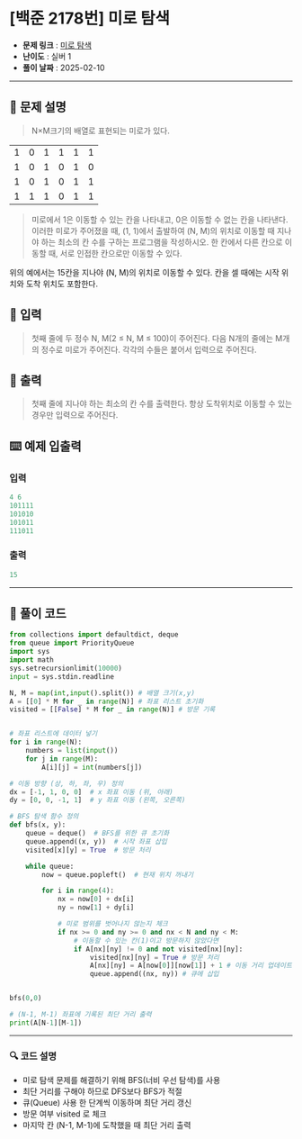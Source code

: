 # [백준 2178번] 미로 탐색

- **문제 링크** : [미로 탐색 ](https://boj.kr/2178)
- **난이도** : 실버 1
- **풀이 날짜** : 2025-02-10    
---

## 📖 문제 설명

> N×M크기의 배열로 표현되는 미로가 있다.

|||||||
|---|---|---|---|---|---|
| 1 | 0 | 1 | 1 | 1 | 1 |
| 1 | 0 | 1 | 0 | 1 | 0 |
| 1 | 0 | 1 | 0 | 1 | 1 |
| 1 | 1 | 1 | 0 | 1 | 1 |


> 미로에서 1은 이동할 수 있는 칸을 나타내고, 0은 이동할 수 없는 칸을 나타낸다. 이러한 미로가 주어졌을 때, (1, 1)에서 출발하여 (N, M)의 위치로 이동할 때 지나야 하는 최소의 칸 수를 구하는 프로그램을 작성하시오. 한 칸에서 다른 칸으로 이동할 때, 서로 인접한 칸으로만 이동할 수 있다.

위의 예에서는 15칸을 지나야 (N, M)의 위치로 이동할 수 있다. 칸을 셀 때에는 시작 위치와 도착 위치도 포함한다.



## 📌 입력

> 첫째 줄에 두 정수 N, M(2 ≤ N, M ≤ 100)이 주어진다. 다음 N개의 줄에는 M개의 정수로 미로가 주어진다. 각각의 수들은 붙어서 입력으로 주어진다.

## 📌 출력

> 첫째 줄에 지나야 하는 최소의 칸 수를 출력한다. 항상 도착위치로 이동할 수 있는 경우만 입력으로 주어진다.

## ⌨️ 예제 입출력
### 입력

```python
4 6
101111
101010
101011
111011
```
### 출력

```python
15  
```

---

## 📝 풀이 코드

```python
from collections import defaultdict, deque
from queue import PriorityQueue
import sys
import math
sys.setrecursionlimit(10000)
input = sys.stdin.readline

N, M = map(int,input().split()) # 배열 크기(x,y)
A = [[0] * M for _ in range(N)] # 좌표 리스트 초기화
visited = [[False] * M for _ in range(N)] # 방문 기록


# 좌표 리스트에 데이터 넣기
for i in range(N):
    numbers = list(input())
    for j in range(M):
        A[i][j] = int(numbers[j])

# 이동 방향 (상, 하, 좌, 우) 정의
dx = [-1, 1, 0, 0]  # x 좌표 이동 (위, 아래)
dy = [0, 0, -1, 1]  # y 좌표 이동 (왼쪽, 오른쪽)

# BFS 탐색 함수 정의
def bfs(x, y):
    queue = deque()  # BFS를 위한 큐 초기화
    queue.append((x, y))  # 시작 좌표 삽입
    visited[x][y] = True  # 방문 처리

    while queue:
        now = queue.popleft()  # 현재 위치 꺼내기

        for i in range(4):
            nx = now[0] + dx[i]
            ny = now[1] + dy[i]

            # 미로 범위를 벗어나지 않는지 체크
            if nx >= 0 and ny >= 0 and nx < N and ny < M:
                # 이동할 수 있는 칸(1)이고 방문하지 않았다면
                if A[nx][ny] != 0 and not visited[nx][ny]:
                    visited[nx][ny] = True # 방문 처리 
                    A[nx][ny] = A[now[0]][now[1]] + 1 # 이동 거리 업데이트
                    queue.append((nx, ny)) # 큐에 삽입


bfs(0,0)

# (N-1, M-1) 좌표에 기록된 최단 거리 출력
print(A[N-1][M-1])
```

---
 
### 🔍 코드 설명
- 미로 탐색 문제를 해결하기 위해 BFS(너비 우선 탐색)를 사용
- 최단 거리를 구해야 하므로 DFS보다 BFS가 적절
- 큐(Queue) 사용 한 단계씩 이동하며 최단 거리 갱신
- 방문 여부 visited 로 체크
- 마지막 칸 (N-1, M-1)에 도착했을 때 최단 거리 출력
